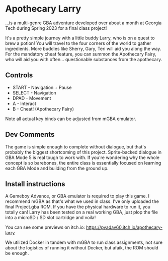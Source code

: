 # Apothecary Larry
...is a multi-genre GBA adventure developed over about a month at Georgia Tech during Spring 2023 for a final class project!

It's a pretty simple journey with a little buddy Larry, who is on a quest to brew a potion! You will travel to the four corners of the world to gather ingredients. More buddies like Sherry, Gary, Teri will aid you along the way.  For the mandatory cheat feature, you can summon the Apothecary Fairy, who will aid you with often... questionable substances from the apothecary. 

## Controls
- START - Navigation + Pause
- SELECT - Navigation
- DPAD - Movement
- A - Interact
- B - Cheat! (Apothecary Fairy)

Note all actual key binds can be adjusted from mGBA emulator.

## Dev Comments
The game is simple enough to complete without dialogue, but that's probably the biggest shortcoming of this project. Sprite-backed dialogue in GBA Mode 5 is real tough to work with. If you're wondering why the whole concept is so barebones, the entire class is essentially focused on learning each GBA Mode and building from the ground up.

## Install instructions
A Gameboy Advance, or GBA emulator is required to play this game. I recommend mGBA as that's what we used in class. I've only uploaded the final Project.gba ROM. If you have the physical hardware to run it, you totally can! Larry has been tested on a real working GBA, just plop the file into a microSD / SD slot cartridge and voila!

You can see some previews on itch.io: https://pyadav60.itch.io/apothecary-larry

We utilized Docker in tandem with mGBA to run class assignments, not sure about the logistics of running it without Docker, but afaik, the ROM should be enough.
